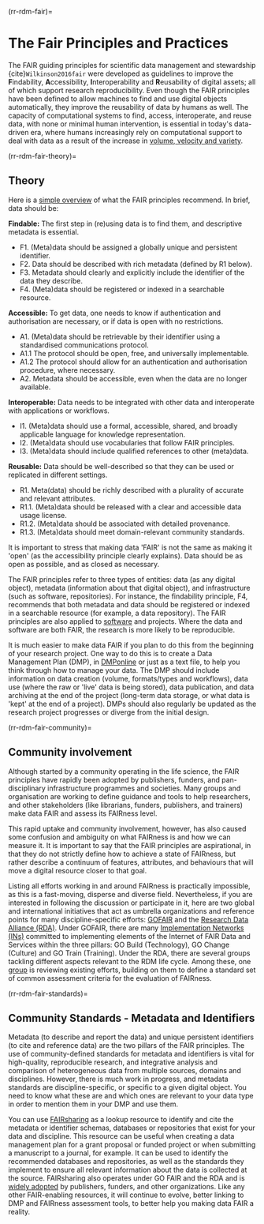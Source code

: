 (rr-rdm-fair)=
# The Fair Principles and Practices

The FAIR guiding principles for scientific data management and stewardship {cite}`Wilkinson2016fair` were developed as guidelines to improve the **F**indability, **A**ccessibility, **I**nteroperability and **R**eusability of digital assets; all of which support research reproducibility. 
Even though the FAIR principles have been defined to allow machines to find and use digital objects automatically, they improve the reusability of data by humans as well.
The capacity of computational systems to find, access, interoperate, and reuse data, with none or minimal human intervention, is essential in today's data-driven era, where humans increasingly rely on computational support to deal with data as a result of the increase in [volume, velocity and
variety](https://www.zdnet.com/article/volume-velocity-and-variety-understanding-the-three-vs-of-big-data/).

(rr-rdm-fair-theory)=
## Theory

Here is a [simple overview](https://www.go-fair.org/fair-principles) of what the FAIR principles recommend. In brief, data should be:

**Findable:** The first step in (re)using data is to find them, and descriptive metadata is essential.

- F1. (Meta)data should be assigned a globally unique and persistent identifier.
- F2. Data should be described with rich metadata (defined by R1 below).
- F3. Metadata should clearly and explicitly include the identifier of the data they describe.
- F4. (Meta)data should be registered or indexed in a searchable resource.

**Accessible:** To get data, one needs to know if authentication and authorisation are necessary, or if data is open with no restrictions.

- A1. (Meta)data should be retrievable by their identifier using a standardised communications protocol.
- A1.1 The protocol should be open, free, and universally implementable.
- A1.2 The protocol should allow for an authentication and authorisation procedure, where necessary.
- A2. Metadata should be accessible, even when the data are no longer available.

**Interoperable:** Data needs to be integrated with other data and interoperate with applications or workflows.

- I1. (Meta)data should use a formal, accessible, shared, and broadly applicable language for knowledge representation.
- I2. (Meta)data should use vocabularies that follow FAIR principles.
- I3. (Meta)data should include qualified references to other (meta)data.

**Reusable:** Data should be well-described so that they can be used or replicated in different settings.

- R1. Meta(data) should be richly described with a plurality of accurate and relevant attributes.
- R1.1. (Meta)data should be released with a clear and accessible data usage license.
- R1.2. (Meta)data should be associated with detailed provenance.
- R1.3. (Meta)data should meet domain-relevant community standards.

It is important to stress that making data 'FAIR' is not the same as making it 'open' (as the accessibility principle clearly explains).
Data should be as open as possible, and as closed as necessary.

The FAIR principles refer to three types of entities: data (as any digital object), metadata (information about that digital object), and infrastructure (such as software, repositories). 
For instance, the findability principle, F4, recommends that both metadata and data should be registered or indexed in a searchable resource (for example, a data repository).
The FAIR principles are also applied to [software](https://dx.doi.org/10.3233/DS-190026) and projects. 
Where the data and software are both FAIR, the research is more likely to be reproducible.

It is much easier to make data FAIR if you plan to do this from the beginning of your research project.
One way to do this is to create a Data Management Plan (DMP), in [DMPonline](https://dmponline.dcc.ac.uk/) or just as a text file, to help you think through how to manage your data.
The DMP should include information on data creation (volume, formats/types and workflows), data use (where the raw or 'live' data is being stored), data publication, and data archiving at the end of the project (long-term data storage, or what data is 'kept' at the end of a project).
DMPs should also regularly be updated as the research project progresses or diverge from the initial design.

(rr-rdm-fair-community)=
## Community involvement

Although started by a community operating in the life science, the FAIR principles have rapidly been adopted by publishers, funders, and pan-disciplinary infrastructure programmes and societies.
Many groups and organisation are working to define guidance and tools to help researchers, and other stakeholders (like librarians, funders, publishers, and trainers) make data FAIR and assess its FAIRness level.

This rapid uptake and community involvement, however, has also caused some confusion and ambiguity on what FAIRness is and how we can measure it.
It is important to say that the FAIR principles are aspirational, in that they do not strictly define how to achieve a state of FAIRness, but rather describe a continuum of features, attributes, and
behaviours that will move a digital resource closer to that goal.

Listing all efforts working in and around FAIRness is practically impossible, as this is a fast-moving, disperse and diverse field.
Nevertheless, if you are interested in following the discussion or participate in it, here are two global and international initiatives that act as umbrella organizations and reference points for many discipline-specific efforts: [GOFAIR](https://www.go-fair.org) and the [Research Data Alliance (RDA)](https://www.rd-alliance.org).
Under GOFAIR, there are many [Implementation Networks (INs)](https://www.go-fair.org/implementation-networks) committed to implementing elements of the Internet of FAIR Data and Services within the three pillars: GO Build (Technology), GO Change (Culture) and GO Train (Training).
Under the RDA, there are several groups tackling different aspects relevant to the RDM life cycle. Among these, one [group](https://www.rd-alliance.org/groups/fair-data-maturity-model-wg) is reviewing existing efforts, building on them to define a standard set of common assessment criteria for the evaluation of FAIRness.

(rr-rdm-fair-standards)=
## Community Standards - Metadata and Identifiers

Metadata (to describe and report the data) and unique persistent identifiers (to cite and reference data) are the two pillars of the FAIR principles.
The use of community-defined standards for metadata and identifiers is vital for high-quality, reproducible research, and integrative analysis and comparison of heterogeneous data from multiple sources, domains and disciplines.
However, there is much work in progress, and metadata standards are discipline-specific, or specific to a given digital object.
You need to know what these are and which ones are relevant to your data type in order to mention them in your DMP and use them.

You can use [FAIRsharing](https://fairsharing.org) as a lookup resource to identify and cite the metadata or identifier schemas, databases or repositories that exist for your data and discipline. 
This resource can be useful when creating a data management plan for a grant proposal or funded project or when submitting a manuscript to a journal, for example.
It can be used to identify the recommended databases and repositories, as well as the standards they implement to ensure all relevant information about the data is collected at the source. 
FAIRsharing also operates under GO FAIR and the RDA
and is [widely adopted](https://fairsharing.org/communities) by publishers, funders, and other organizations. 
Like any other FAIR-enabling resources, it will continue to evolve, better linking to DMP and FAIRness assessment tools, to better help you making data FAIR a reality.

